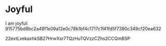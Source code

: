 # Joyful

I am joyful: 915775bd9bc2a49f1e09a12e0c78b1bf4c1717c1f41fd5f7380c349cf20ea632


22extLxekaxhkSB27HrwXsr7TQzHuTQVzzCZhs2CCQmBSP